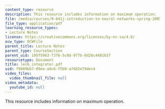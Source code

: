 ```yaml
---
content_type: resource
description: This resource includes information on maximum operation.
file: /media/courses/9-641j-introduction-to-neural-networks-spring-2005/f9809bb709eea9c6f5b9a7dd2e79dec4_lec6_integrator.pdf
file_type: application/pdf
learning_resource_types:
- Lecture Notes
license: https://creativecommons.org/licenses/by-nc-sa/4.0/
ocw_type: OCWFile
parent_title: Lecture Notes
parent_type: CourseSection
parent_uid: 195f5963-f3f6-5c0d-977b-8d26c4481637
resourcetype: Document
title: lec6_integrator.pdf
uid: f9809bb7-09ee-a9c6-f5b9-a7dd2e79dec4
video_files:
  video_thumbnail_file: null
video_metadata:
  youtube_id: null
---
```

This resource includes information on maximum operation.